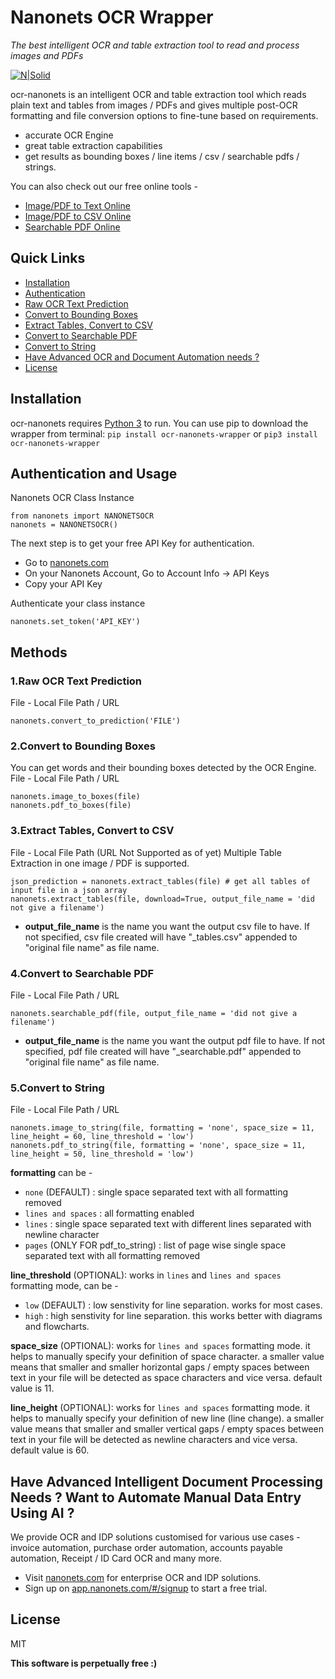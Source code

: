# Nanonets OCR Wrapper
_The best intelligent OCR and table extraction tool to read and process images and PDFs_

[![N|Solid](https://i.postimg.cc/59ZZmyrt/Screenshot-2022-07-12-at-11-37-27-PM.png)](https://nanonets.com/?&utm_source=wrapper)


ocr-nanonets is an intelligent OCR and table extraction tool which reads plain text and tables from images / PDFs and gives multiple post-OCR formatting and file conversion options to fine-tune based on requirements.

- accurate OCR Engine
- great table extraction capabilities
- get results as bounding boxes / line items / csv / searchable pdfs / strings.

You can also check out our free online tools - 
- [Image/PDF to Text Online](https://nanonets.com/image-to-text?&utm_source=wrapper)     
- [Image/PDF to CSV Online](https://nanonets.com/convert-pdf-to-csv?&utm_source=wrapper)
- [Searchable PDF Online](https://nanonets.com/make-searchable-pdf?&utm_source=wrapper)

## Quick Links
- [Installation](https://github.com/karan-nanonets/ocr-nanonets/main/README.md#installation)     
- [Authentication](https://github.com/karan-nanonets/ocr-nanonets/main/README.md#authentication-and-usage)     
- [Raw OCR Text Prediction](https://github.com/karan-nanonets/ocr-nanonets/main/README.md#1raw-ocr-text-prediction)     
- [Convert to Bounding Boxes](https://github.com/karan-nanonets/ocr-nanonets/main/README.md#2convert-to-bounding-boxes)     
- [Extract Tables, Convert to CSV](https://github.com/karan-nanonets/ocr-nanonets/main/README.md#3extract-tables-convert-to-csv)     
- [Convert to Searchable PDF](https://github.com/karan-nanonets/ocr-nanonets/main/README.md#4convert-to-searchable-pdf)     
- [Convert to String](https://github.com/karan-nanonets/ocr-nanonets/main/README.md#5convert-to-string)     
- [Have Advanced OCR and Document Automation needs ?](https://github.com/karan-nanonets/ocr-nanonets/main/README.md#have-advanced-intelligent-document-processing-needs--want-to-automate-manual-data-entry-using-ai-)
- [License](https://github.com/karan-nanonets/ocr-nanonets/main/README.md#license)

## Installation
ocr-nanonets requires [Python 3](https://www.python.org/downloads/) to run.
You can use pip to download the wrapper from terminal:
```pip install ocr-nanonets-wrapper``` or ```pip3 install ocr-nanonets-wrapper```

## Authentication and Usage

Nanonets OCR Class Instance
```
from nanonets import NANONETSOCR
nanonets = NANONETSOCR()
```
The next step is to get your free API Key for authentication.
- Go to [nanonets.com](https://app.nanonets.com/#/signup?&utm_source=wrapper)
- On your Nanonets Account, Go to Account Info -> API Keys
- Copy your API Key 

Authenticate your class instance
```
nanonets.set_token('API_KEY')
```

## Methods
### 1.Raw OCR Text Prediction
File - Local File Path / URL
```
nanonets.convert_to_prediction('FILE')
```

### 2.Convert to Bounding Boxes
You can get words and their bounding boxes detected by the OCR Engine.
File - Local File Path / URL
```
nanonets.image_to_boxes(file)
nanonets.pdf_to_boxes(file)
```

### 3.Extract Tables, Convert to CSV
File - Local File Path (URL Not Supported as of yet)
Multiple Table Extraction in one image / PDF is supported.
```
json_prediction = nanonets.extract_tables(file) # get all tables of input file in a json array
nanonets.extract_tables(file, download=True, output_file_name = 'did not give a filename')
```
- **output_file_name** is the name you want the output csv file to have. If not specified, csv file created will have "_tables.csv" appended to "original file name" as file name.

### 4.Convert to Searchable PDF
File - Local File Path / URL
```
nanonets.searchable_pdf(file, output_file_name = 'did not give a filename')
```
- **output_file_name** is the name you want the output pdf file to have. If not specified, pdf file created will have "_searchable.pdf" appended to "original file name" as file name.

### 5.Convert to String
File - Local File Path / URL
```
nanonets.image_to_string(file, formatting = 'none', space_size = 11, line_height = 60, line_threshold = 'low')
nanonets.pdf_to_string(file, formatting = 'none', space_size = 11, line_height = 50, line_threshold = 'low')
```
**formatting** can be - 
- ```none``` (DEFAULT) : single space separated text with all formatting removed
- ```lines and spaces``` : all formatting enabled
- ```lines``` : single space separated text with different lines separated with newline character 
- ```pages``` (ONLY FOR pdf_to_string) : list of page wise single space separated text with all formatting removed

**line_threshold** (OPTIONAL): works in ```lines``` and ```lines and spaces``` formatting mode, can be - 
- ```low``` (DEFAULT) : low senstivity for line separation. works for most cases.
- ```high``` : high senstivity for line separation. this works better with diagrams and flowcharts.

**space_size** (OPTIONAL): works for ```lines and spaces``` formatting mode. it helps to manually specify your definition of space character. a smaller value means that smaller and smaller horizontal gaps / empty spaces between text in your file will be detected as space characters and vice versa. default value is 11.

**line_height** (OPTIONAL): works for ```lines and spaces``` formatting mode. it helps to manually specify your definition of new line (line change). a smaller value means that smaller and smaller vertical gaps / empty spaces between text in your file will be detected as newline characters and vice versa. default value is 60.

## Have Advanced Intelligent Document Processing Needs ? Want to Automate Manual Data Entry Using AI ?
We provide OCR and IDP solutions customised for various use cases - invoice automation, purchase order automation, accounts payable automation, Receipt / ID Card OCR and many more.
- Visit [nanonets.com](https://nanonets.com/?&utm_source=wrapper) for enterprise OCR and IDP solutions.
- Sign up on [app.nanonets.com/#/signup](https://app.nanonets.com/#/signup?&utm_source=wrapper) to start a free trial.

## License

MIT

**This software is perpetually free :)**
